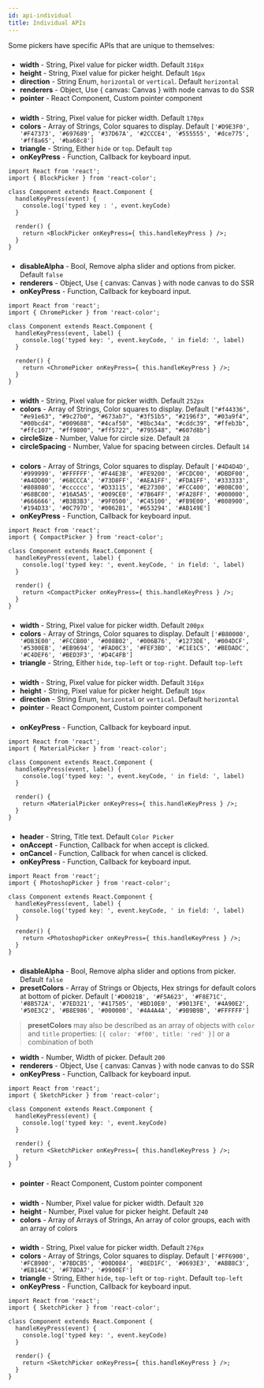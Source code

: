 ```yaml
---
id: api-individual
title: Individual APIs
---
```

Some pickers have specific APIs that are unique to themselves:

### <Alpha />
* **width** - String, Pixel value for picker width. Default `316px`
* **height** - String, Pixel value for picker height. Default `16px`
* **direction** - String Enum, `horizontal` or `vertical`. Default `horizontal`
* **renderers** - Object, Use { canvas: Canvas } with node canvas to do SSR
* **pointer** - React Component, Custom pointer component

### <Block />
* **width** - String, Pixel value for picker width. Default `170px`
* **colors** - Array of Strings, Color squares to display. Default `['#D9E3F0', '#F47373', '#697689', '#37D67A', '#2CCCE4', '#555555', '#dce775', '#ff8a65', '#ba68c8']`
* **triangle** - String, Either `hide` or `top`. Default `top`
* **onKeyPress** - Function, Callback for keyboard input.
```
import React from 'react';
import { BlockPicker } from 'react-color';

class Component extends React.Component {
  handleKeyPress(event) {
    console.log('typed key : ', event.keyCode)
  }

  render() {
    return <BlockPicker onKeyPress={ this.handleKeyPress } />;
  }
}
```

### <Chrome />
* **disableAlpha** - Bool, Remove alpha slider and options from picker. Default `false`
* **renderers** - Object, Use { canvas: Canvas } with node canvas to do SSR
* **onKeyPress** - Function, Callback for keyboard input.
```
import React from 'react';
import { ChromePicker } from 'react-color';

class Component extends React.Component {
  handleKeyPress(event, label) {
    console.log('typed key: ', event.keyCode, ' in field: ', label)
  }

  render() {
    return <ChromePicker onKeyPress={ this.handleKeyPress } />;
  }
}
```

### <Circle />
* **width** - String, Pixel value for picker width. Default `252px`
* **colors** - Array of Strings, Color squares to display. Default `["#f44336", "#e91e63", "#9c27b0", "#673ab7", "#3f51b5", "#2196f3", "#03a9f4", "#00bcd4", "#009688", "#4caf50", "#8bc34a", "#cddc39", "#ffeb3b", "#ffc107", "#ff9800", "#ff5722", "#795548", "#607d8b"]`
* **circleSize** - Number, Value for circle size. Default `28`
* **circleSpacing** - Number, Value for spacing between circles. Default `14`

### <Compact />
* **colors** - Array of Strings, Color squares to display. Default `['#4D4D4D', '#999999', '#FFFFFF', '#F44E3B', '#FE9200', '#FCDC00', '#DBDF00', '#A4DD00', '#68CCCA', '#73D8FF', '#AEA1FF', '#FDA1FF', '#333333', '#808080', '#cccccc', '#D33115', '#E27300', '#FCC400', '#B0BC00', '#68BC00', '#16A5A5', '#009CE0', '#7B64FF', '#FA28FF', '#000000', '#666666', '#B3B3B3', '#9F0500', '#C45100', '#FB9E00', '#808900', '#194D33', '#0C797D', '#0062B1', '#653294', '#AB149E']`
* **onKeyPress** - Function, Callback for keyboard input.
```
import React from 'react';
import { CompactPicker } from 'react-color';

class Component extends React.Component {
  handleKeyPress(event, label) {
    console.log('typed key: ', event.keyCode, ' in field: ', label)
  }

  render() {
    return <CompactPicker onKeyPress={ this.handleKeyPress } />;
  }
}
```

### <Github />
* **width** - String, Pixel value for picker width. Default `200px`
* **colors** - Array of Strings, Color squares to display. Default `['#B80000', '#DB3E00', '#FCCB00', '#008B02', '#006B76', '#1273DE', '#004DCF', '#5300EB', '#EB9694', '#FAD0C3', '#FEF3BD', '#C1E1C5', '#BEDADC', '#C4DEF6', '#BED3F3', '#D4C4FB']`
* **triangle** - String, Either `hide`, `top-left` or `top-right`. Default `top-left`

### <Hue />
* **width** - String, Pixel value for picker width. Default `316px`
* **height** - String, Pixel value for picker height. Default `16px`
* **direction** - String Enum, `horizontal` or `vertical`. Default `horizontal`
* **pointer** - React Component, Custom pointer component

### <Material />
* **onKeyPress** - Function, Callback for keyboard input.
```
import React from 'react';
import { MaterialPicker } from 'react-color';

class Component extends React.Component {
  handleKeyPress(event, label) {
    console.log('typed key: ', event.keyCode, ' in field: ', label)
  }

  render() {
    return <MaterialPicker onKeyPress={ this.handleKeyPress } />;
  }
}
```

### <Photoshop />
* **header** - String, Title text. Default `Color Picker`
* **onAccept** - Function, Callback for when accept is clicked.
* **onCancel** - Function, Callback for when cancel is clicked.
* **onKeyPress** - Function, Callback for keyboard input.
```
import React from 'react';
import { PhotoshopPicker } from 'react-color';

class Component extends React.Component {
  handleKeyPress(event, label) {
    console.log('typed key: ', event.keyCode, ' in field: ', label)
  }

  render() {
    return <PhotoshopPicker onKeyPress={ this.handleKeyPress } />;
  }
}
```


### <Sketch />
* **disableAlpha** - Bool, Remove alpha slider and options from picker. Default `false`
* **presetColors** - Array of Strings or Objects, Hex strings for default colors at bottom of picker. Default `['#D0021B', '#F5A623', '#F8E71C', '#8B572A', '#7ED321', '#417505', '#BD10E0', '#9013FE', '#4A90E2', '#50E3C2', '#B8E986', '#000000', '#4A4A4A', '#9B9B9B', '#FFFFFF']`
> **presetColors** may also be described as an array of objects with `color` and `title` properties: `[{ color: '#f00', title: 'red' }]` or a combination of both
* **width** - Number, Width of picker. Default `200`
* **renderers** - Object, Use { canvas: Canvas } with node canvas to do SSR
* **onKeyPress** - Function, Callback for keyboard input.
```
import React from 'react';
import { SketchPicker } from 'react-color';

class Component extends React.Component {
  handleKeyPress(event) {
    console.log('typed key: ', event.keyCode)
  }

  render() {
    return <SketchPicker onKeyPress={ this.handleKeyPress } />;
  }
}
```

### <Slider />
* **pointer** - React Component, Custom pointer component

### <Swatches />
* **width** - Number, Pixel value for picker width. Default `320`
* **height** - Number, Pixel value for picker height. Default `240`
* **colors** - Array of Arrays of Strings, An array of color groups, each with an array of colors

### <Twitter />
* **width** - String, Pixel value for picker width. Default `276px`
* **colors** - Array of Strings, Color squares to display. Default `['#FF6900', '#FCB900', '#7BDCB5', '#00D084', '#8ED1FC', '#0693E3', '#ABB8C3', '#EB144C', '#F78DA7', '#9900EF']`
* **triangle** - String, Either `hide`, `top-left` or `top-right`. Default `top-left`
* **onKeyPress** - Function, Callback for keyboard input.
```
import React from 'react';
import { SketchPicker } from 'react-color';

class Component extends React.Component {
  handleKeyPress(event) {
    console.log('typed key: ', event.keyCode)
  }

  render() {
    return <SketchPicker onKeyPress={ this.handleKeyPress } />;
  }
}
```
